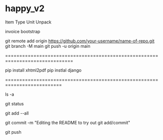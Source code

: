 # happy_v2
Item Type Unit Unpack

invoice bootstrap

git remote add origin https://github.com/your-username/name-of-repo.git
git branch -M main
git push -u origin main

==============================================================================

pip install xhtml2pdf
pip instlal django

==========================================================================

ls -a

git status

git add --all

git commit -m "Editing the README to try out git add/commit"

git push
